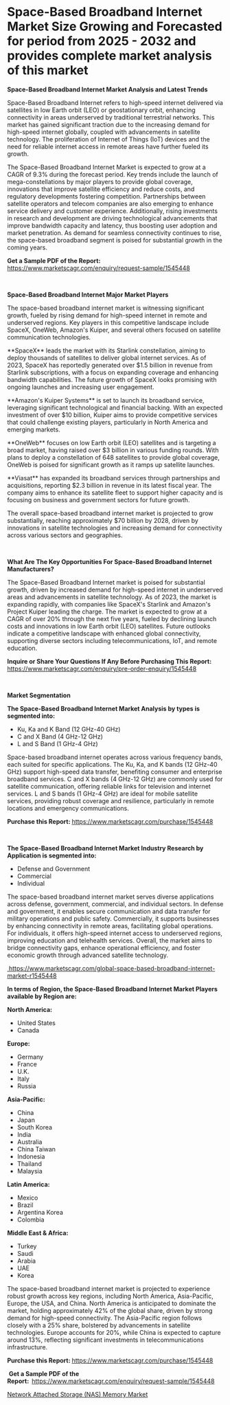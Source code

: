 <p><h1>Space-Based Broadband Internet Market Size Growing and Forecasted for period from 2025 - 2032 and provides complete market analysis of this market</h1></p><p><strong>Space-Based Broadband Internet Market Analysis and Latest Trends</strong></p>
<p><p>Space-Based Broadband Internet refers to high-speed internet delivered via satellites in low Earth orbit (LEO) or geostationary orbit, enhancing connectivity in areas underserved by traditional terrestrial networks. This market has gained significant traction due to the increasing demand for high-speed internet globally, coupled with advancements in satellite technology. The proliferation of Internet of Things (IoT) devices and the need for reliable internet access in remote areas have further fueled its growth.</p><p>The Space-Based Broadband Internet Market is expected to grow at a CAGR of 9.3% during the forecast period. Key trends include the launch of mega-constellations by major players to provide global coverage, innovations that improve satellite efficiency and reduce costs, and regulatory developments fostering competition. Partnerships between satellite operators and telecom companies are also emerging to enhance service delivery and customer experience. Additionally, rising investments in research and development are driving technological advancements that improve bandwidth capacity and latency, thus boosting user adoption and market penetration. As demand for seamless connectivity continues to rise, the space-based broadband segment is poised for substantial growth in the coming years.</p></p>
<p><strong>Get a Sample PDF of the Report:&nbsp;</strong> <a href="https://www.marketscagr.com/enquiry/request-sample/1545448?utm_campaign=2342&utm_medium=2&utm_source=Github&utm_content=ia&utm_term=15022025&utm_id=space-based-broadband-internet">https://www.marketscagr.com/enquiry/request-sample/1545448</a></p>
<p>&nbsp;</p>
<p><strong>Space-Based Broadband Internet Major Market Players</strong></p>
<p><p>The space-based broadband internet market is witnessing significant growth, fueled by rising demand for high-speed internet in remote and underserved regions. Key players in this competitive landscape include SpaceX, OneWeb, Amazon's Kuiper, and several others focused on satellite communication technologies.</p><p>**SpaceX** leads the market with its Starlink constellation, aiming to deploy thousands of satellites to deliver global internet services. As of 2023, SpaceX has reportedly generated over $1.5 billion in revenue from Starlink subscriptions, with a focus on expanding coverage and enhancing bandwidth capabilities. The future growth of SpaceX looks promising with ongoing launches and increasing user engagement.</p><p>**Amazon's Kuiper Systems** is set to launch its broadband service, leveraging significant technological and financial backing. With an expected investment of over $10 billion, Kuiper aims to provide competitive services that could challenge existing players, particularly in North America and emerging markets.</p><p>**OneWeb** focuses on low Earth orbit (LEO) satellites and is targeting a broad market, having raised over $3 billion in various funding rounds. With plans to deploy a constellation of 648 satellites to provide global coverage, OneWeb is poised for significant growth as it ramps up satellite launches.</p><p>**Viasat** has expanded its broadband services through partnerships and acquisitions, reporting $2.3 billion in revenue in its latest fiscal year. The company aims to enhance its satellite fleet to support higher capacity and is focusing on business and government sectors for future growth.</p><p>The overall space-based broadband internet market is projected to grow substantially, reaching approximately $70 billion by 2028, driven by innovations in satellite technologies and increasing demand for connectivity across various sectors and geographies.</p></p>
<p>&nbsp;</p>
<p><strong>What Are The Key Opportunities For Space-Based Broadband Internet Manufacturers?</strong></p>
<p><p>The Space-Based Broadband Internet market is poised for substantial growth, driven by increased demand for high-speed internet in underserved areas and advancements in satellite technology. As of 2023, the market is expanding rapidly, with companies like SpaceX's Starlink and Amazon's Project Kuiper leading the charge. The market is expected to grow at a CAGR of over 20% through the next five years, fueled by declining launch costs and innovations in low Earth orbit (LEO) satellites. Future outlooks indicate a competitive landscape with enhanced global connectivity, supporting diverse sectors including telecommunications, IoT, and remote education.</p></p>
<p><strong>Inquire or Share Your Questions If Any Before Purchasing This Report:</strong> <a href="https://www.marketscagr.com/enquiry/pre-order-enquiry/1545448?utm_campaign=2342&utm_medium=2&utm_source=Github&utm_content=ia&utm_term=15022025&utm_id=space-based-broadband-internet">https://www.marketscagr.com/enquiry/pre-order-enquiry/1545448</a></p>
<p>&nbsp;</p>
<p><strong>Market Segmentation</strong></p>
<p><strong>The Space-Based Broadband Internet Market Analysis by types is segmented into:</strong></p>
<p><ul><li>Ku, Ka and K Band (12 GHz-40 GHz)</li><li>C and X Band (4 GHz-12 GHz)</li><li>L and S Band (1 GHz-4 GHz)</li></ul></p>
<p><p>Space-based broadband internet operates across various frequency bands, each suited for specific applications. The Ku, Ka, and K bands (12 GHz-40 GHz) support high-speed data transfer, benefiting consumer and enterprise broadband services. C and X bands (4 GHz-12 GHz) are commonly used for satellite communication, offering reliable links for television and internet services. L and S bands (1 GHz-4 GHz) are ideal for mobile satellite services, providing robust coverage and resilience, particularly in remote locations and emergency communications.</p></p>
<p><strong>Purchase this Report:&nbsp;</strong><a href="https://www.marketscagr.com/purchase/1545448?utm_campaign=2342&utm_medium=2&utm_source=Github&utm_content=ia&utm_term=15022025&utm_id=space-based-broadband-internet">https://www.marketscagr.com/purchase/1545448</a></p>
<p>&nbsp;</p>
<p><strong>The Space-Based Broadband Internet Market Industry Research by Application is segmented into:</strong></p>
<p><ul><li>Defense and Government</li><li>Commercial</li><li>Individual</li></ul></p>
<p><p>The space-based broadband internet market serves diverse applications across defense, government, commercial, and individual sectors. In defense and government, it enables secure communication and data transfer for military operations and public safety. Commercially, it supports businesses by enhancing connectivity in remote areas, facilitating global operations. For individuals, it offers high-speed internet access to underserved regions, improving education and telehealth services. Overall, the market aims to bridge connectivity gaps, enhance operational efficiency, and foster economic growth through advanced satellite technology.</p></p>
<p><a href="https://www.marketscagr.com/global-space-based-broadband-internet-market-r1545448?utm_campaign=2342&utm_medium=2&utm_source=Github&utm_content=ia&utm_term=15022025&utm_id=space-based-broadband-internet">&nbsp;https://www.marketscagr.com/global-space-based-broadband-internet-market-r1545448</a></p>
<p><strong>In terms of Region, the Space-Based Broadband Internet Market Players available by Region are:</strong></p>
<p>
    <p> <strong> North America: </strong>
        <ul>
            <li>United States</li>
            <li>Canada</li>
        </ul>
        </p> 
    <p> <strong> Europe: </strong>
        <ul>
            <li>Germany</li>
            <li>France</li>
            <li>U.K.</li>
            <li>Italy</li>
            <li>Russia</li>
        </ul>
        </p> 
    <p> <strong> Asia-Pacific: </strong>
        <ul>
            <li>China</li>
            <li>Japan</li>
            <li>South Korea</li>
            <li>India</li>
            <li>Australia</li>
            <li>China Taiwan</li>
            <li>Indonesia</li>
            <li>Thailand</li>
            <li>Malaysia</li>
        </ul>
        </p> 
    <p> <strong> Latin America: </strong>
        <ul>
            <li>Mexico</li>
            <li>Brazil</li>
            <li>Argentina Korea</li>
            <li>Colombia</li>
        </ul>
        </p> 
    <p> <strong> Middle East & Africa: </strong>
        <ul>
            <li>Turkey</li>
            <li>Saudi</li>
            <li>Arabia</li>
            <li>UAE</li>
            <li>Korea</li>
        </ul>
    </p>
    </p>
<p><p>The space-based broadband internet market is projected to experience robust growth across key regions, including North America, Asia-Pacific, Europe, the USA, and China. North America is anticipated to dominate the market, holding approximately 42% of the global share, driven by strong demand for high-speed connectivity. The Asia-Pacific region follows closely with a 25% share, bolstered by advancements in satellite technologies. Europe accounts for 20%, while China is expected to capture around 13%, reflecting significant investments in telecommunications infrastructure.</p></p>
<p><strong>Purchase this Report: </strong><a href="https://www.marketscagr.com/purchase/1545448?utm_campaign=2342&utm_medium=2&utm_source=Github&utm_content=ia&utm_term=15022025&utm_id=space-based-broadband-internet">https://www.marketscagr.com/purchase/1545448</a></p>
<p>&nbsp;<strong>Get a Sample PDF of the Report:&nbsp;&nbsp;</strong><a href="https://www.marketscagr.com/enquiry/request-sample/1545448?utm_campaign=2342&utm_medium=2&utm_source=Github&utm_content=ia&utm_term=15022025&utm_id=space-based-broadband-internet">https://www.marketscagr.com/enquiry/request-sample/1545448</a></p>
<p><strong></strong></p>
<p><p><a href="https://github.com/lizamflotow/Market-Research-Report-List-1/blob/main/network-attached-storage-nas-memory-market.md?utm_campaign=2342&utm_medium=2&utm_source=Github&utm_content=ia&utm_term=15022025&utm_id=space-based-broadband-internet">Network Attached Storage (NAS) Memory Market</a></p></p>